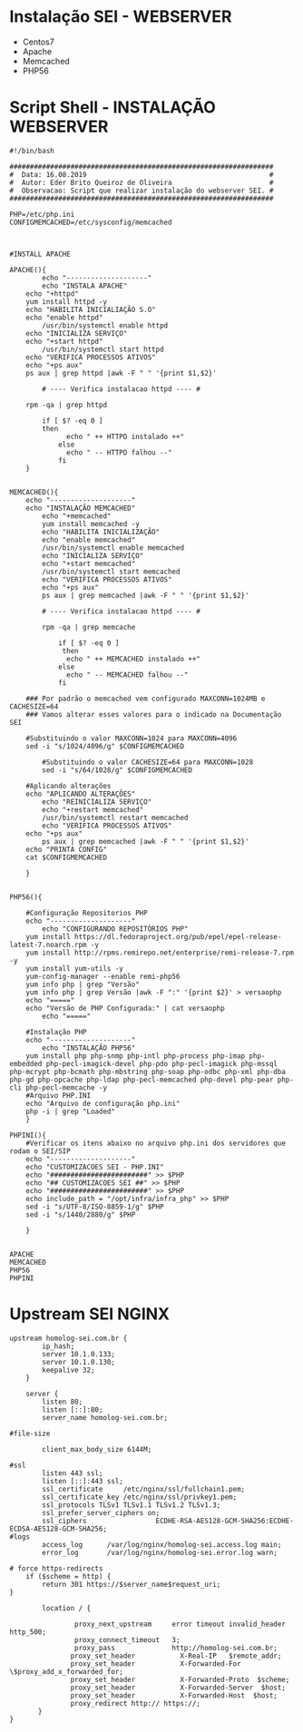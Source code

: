 # Instalação SEI - WEBSERVER 

- Centos7 
- Apache
- Memcached
- PHP56

# Script Shell - INSTALAÇÃO WEBSERVER

    #!/bin/bash

    #################################################################
    #  Data: 16.08.2019                                             #
    #  Autor: Eder Brito Queiroz de Oliveira                        #
    #  Observacao: Script que realizar instalação do webserver SEI. #
    #################################################################

    PHP=/etc/php.ini
    CONFIGMEMCACHED=/etc/sysconfig/memcached



    #INSTALL APACHE

    APACHE(){
            echo "--------------------"
            echo "INSTALA APACHE"
        echo "+httpd"
        yum install httpd -y
        echo "HABILITA INICIALIAÇÃO S.O"
        echo "enable httpd"
            /usr/bin/systemctl enable httpd
        echo "INICIALIZA SERVIÇO"
        echo "+start httpd"
            /usr/bin/systemctl start httpd
        echo "VERIFICA PROCESSOS ATIVOS"
        echo "+ps aux"
        ps aux | grep httpd |awk -F " " '{print $1,$2}'

            # ---- Verifica instalacao httpd ---- #

        rpm -qa | grep httpd

            if [ $? -eq 0 ] 
            then
                  echo " ++ HTTPD instalado ++"
                else
                  echo " -- HTTPD falhou --"
                fi
        }


    MEMCACHED(){
        echo "--------------------"
        echo "INSTALAÇÃO MEMCACHED"
            echo "+memcached"
            yum install memcached -y
            echo "HABILITA INICIALIZAÇÃO"
            echo "enable memcached"
            /usr/bin/systemctl enable memcached
            echo "INICIALIZA SERVIÇO"
            echo "+start memcached"
            /usr/bin/systemctl start memcached
            echo "VERIFICA PROCESSOS ATIVOS"
            echo "+ps aux"
            ps aux | grep memcached |awk -F " " '{print $1,$2}'

            # ---- Verifica instalacao httpd ---- #

            rpm -qa | grep memcache

                if [ $? -eq 0 ]
                 then
                  echo " ++ MEMCACHED instalado ++"
                else
                  echo " -- MEMCACHED falhou --"
                fi

        ### Por padrão o memcached vem configurado MAXCONN=1024MB e CACHESIZE=64
        ### Vamos alterar esses valores para o indicado na Documentação SEI

        #Substituindo o valor MAXCONN=1024 para MAXCONN=4096
        sed -i "s/1024/4096/g" $CONFIGMEMCACHED

            #Substituindo o valor CACHESIZE=64 para MAXCONN=1028
            sed -i "s/64/1028/g" $CONFIGMEMCACHED

        #Aplicando alterações
        echo "APLICANDO ALTERAÇÕES"
            echo "REINICIALIZA SERVIÇO"
            echo "+restart memcached"
            /usr/bin/systemctl restart memcached
            echo "VERIFICA PROCESSOS ATIVOS"
        echo "+ps aux"
            ps aux | grep memcached |awk -F " " '{print $1,$2}'
        echo "PRINTA CONFIG"
        cat $CONFIGMEMCACHED

        }


    PHP56(){

        #Configuração Repositorios PHP
        echo "--------------------"
            echo "CONFIGURANDO REPOSITÓRIOS PHP"
        yum install https://dl.fedoraproject.org/pub/epel/epel-release-latest-7.noarch.rpm -y
        yum install http://rpms.remirepo.net/enterprise/remi-release-7.rpm -y
        yum install yum-utils -y
        yum-config-manager --enable remi-php56
        yum info php | grep "Versão"
        yum info php | grep Versão |awk -F ":" '{print $2}' > versaophp
        echo "====="
        echo "Versão de PHP Configurada:" | cat versaophp
            echo "====="

        #Instalação PHP
        echo "--------------------"
            echo "INSTALAÇÃO PHP56"
        yum install php php-snmp php-intl php-process php-imap php-embedded php-pecl-imagick-devel php-pdo php-pecl-imagick php-mssql php-mcrypt php-bcmath php-mbstring php-soap php-odbc php-xml php-dba php-gd php-opcache php-ldap php-pecl-memcached php-devel php-pear php-cli php-pecl-memcache -y
        #Arquivo PHP.INI
        echo "Arquivo de configuração php.ini"
        php -i | grep "Loaded"
        }

    PHPINI(){
        #Verificar os itens abaixo no arquivo php.ini dos servidores que rodam o SEI/SIP
        echo "--------------------"
        echo "CUSTOMIZACOES SEI - PHP.INI"
        echo "########################" >> $PHP
        echo "## CUSTOMIZACOES SEI ##" >> $PHP
        echo "########################" >> $PHP
        echo include_path = "/opt/infra/infra_php" >> $PHP
        sed -i "s/UTF-8/ISO-8859-1/g" $PHP
        sed -i "s/1440/2880/g" $PHP

        }


    APACHE
    MEMCACHED
    PHP56
    PHPINI



# Upstream SEI NGINX

    upstream homolog-sei.com.br {
            ip_hash;
            server 10.1.0.133;
            server 10.1.0.130;
            keepalive 32;
        }

        server {
            listen 80;
            listen [::]:80;
            server_name homolog-sei.com.br;

    #file-size

            client_max_body_size 6144M;

    #ssl
            listen 443 ssl;
            listen [::]:443 ssl;
            ssl_certificate     /etc/nginx/ssl/fullchain1.pem;
            ssl_certificate_key /etc/nginx/ssl/privkey1.pem;
            ssl_protocols TLSv1 TLSv1.1 TLSv1.2 TLSv1.3;
            ssl_prefer_server_ciphers on;
            ssl_ciphers                 ECDHE-RSA-AES128-GCM-SHA256:ECDHE-ECDSA-AES128-GCM-SHA256;
    #logs
            access_log      /var/log/nginx/homolog-sei.access.log main;
            error_log       /var/log/nginx/homolog-sei.error.log warn;

    # force https-redirects
        if ($scheme = http) {
            return 301 https://$server_name$request_uri;
    }

            location / {

                    proxy_next_upstream     error timeout invalid_header http_500;
                    proxy_connect_timeout   3;
                    proxy_pass              http://homolog-sei.com.br;
                   proxy_set_header           X-Real-IP   $remote_addr;
                   proxy_set_header           X-Forwarded-For  \$proxy_add_x_forwarded_for;
                   proxy_set_header           X-Forwarded-Proto  $scheme;
                   proxy_set_header           X-Forwarded-Server  $host;
                   proxy_set_header           X-Forwarded-Host  $host;
                   proxy_redirect http:// https://;
           }
    }
